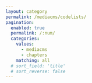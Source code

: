 ```yaml
---
layout: category
permalink: /mediacms/codelists/
pagination: 
  enabled: true
  permalink: /:num/
  categories:
    values:
      - mediacms
      - chapters
    matching: all
  # sort_field: 'title'
  # sort_reverse: false
---
```


